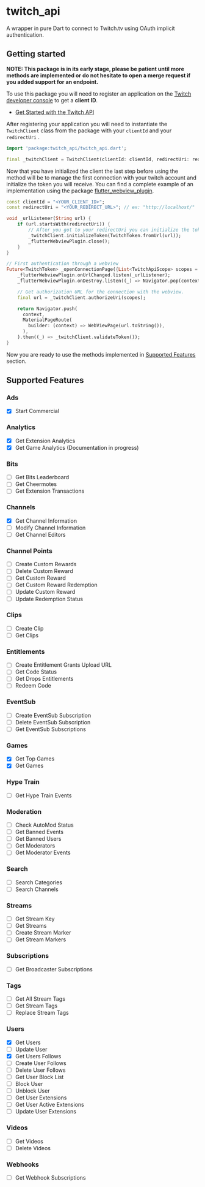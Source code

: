 # twitch_api

A wrapper in pure Dart to connect to Twitch.tv using OAuth implicit authentication.

## Getting started

**NOTE: This package is in its early stage, please be patient until more methods are implemented or do not hesitate to open a merge request if you added support for an endpoint.**

To use this package you will need to register an application on the [Twitch developer console](https://dev.twitch.tv/console/apps) to get a **client ID**.

* [Get Started with the Twitch API](https://dev.twitch.tv/docs/api/)

After registering your application you will need to instantiate the `TwitchClient` class from the package with your `clientId` and your `redirectUri` .

``` dart
import 'package:twitch_api/twitch_api.dart';

final _twitchClient = TwitchClient(clientId: clientId, redirectUri: redirectUri);
```

Now that you have initialized the client the last step before using the method will be to manage the first connection with your twitch account and initialize the token you will receive. You can find a complete example of an implementation using the package [flutter_webview_plugin]().

``` dart
const clientId = "<YOUR_CLIENT_ID>";
const redirectUri = "<YOUR_REDIRECT_URL>"; // ex: "http://localhost/"

void _urlListener(String url) {
    if (url.startsWith(redirectUri)) {
        // After you got to your redirectUri you can initialize the token.
        _twitchClient.initializeToken(TwitchToken.fromUrl(url));
        _flutterWebviewPlugin.close();
    }
}

// First authentication through a webview
Future<TwitchToken> _openConnectionPage({List<TwitchApiScope> scopes = const []}) {
    _flutterWebviewPlugin.onUrlChanged.listen(_urlListener);
    _flutterWebviewPlugin.onDestroy.listen((_) => Navigator.pop(context));

    // Get authorization URL for the connection with the webview.
    final url = _twitchClient.authorizeUri(scopes);

    return Navigator.push(
      context,
      MaterialPageRoute(
        builder: (context) => WebViewPage(url.toString()),
      ),
    ).then((_) => _twitchClient.validateToken());
}
```

Now you are ready to use the methods implemented in [Supported Features](#supported-features) section.

## Supported Features

### Ads

* [x] Start Commercial

### Analytics

* [x] Get Extension Analytics
* [x] Get Game Analytics (Documentation in progress)

### Bits

* [ ] Get Bits Leaderboard
* [ ] Get Cheermotes
* [ ] Get Extension Transactions

### Channels

* [x] Get Channel Information
* [ ] Modify Channel Information
* [ ] Get Channel Editors

### Channel Points

* [ ] Create Custom Rewards
* [ ] Delete Custom Reward
* [ ] Get Custom Reward
* [ ] Get Custom Reward Redemption
* [ ] Update Custom Reward
* [ ] Update Redemption Status

### Clips

* [ ] Create Clip
* [ ] Get Clips

### Entitlements

* [ ] Create Entitlement Grants Upload URL
* [ ] Get Code Status
* [ ] Get Drops Entitlements
* [ ] Redeem Code

### EventSub

* [ ] Create EventSub Subscription
* [ ] Delete EventSub Subscription
* [ ] Get EventSub Subscriptions

### Games

* [x] Get Top Games
* [x] Get Games

### Hype Train

* [ ] Get Hype Train Events

### Moderation

* [ ] Check AutoMod Status
* [ ] Get Banned Events
* [ ] Get Banned Users
* [ ] Get Moderators
* [ ] Get Moderator Events

### Search

* [ ] Search Categories
* [ ] Search Channels

### Streams

* [ ] Get Stream Key
* [ ] Get Streams
* [ ] Create Stream Marker
* [ ] Get Stream Markers

### Subscriptions

* [ ] Get Broadcaster Subscriptions

### Tags

* [ ] Get All Stream Tags
* [ ] Get Stream Tags
* [ ] Replace Stream Tags

### Users

* [x] Get Users
* [ ] Update User
* [x] Get Users Follows
* [ ] Create User Follows
* [ ] Delete User Follows
* [ ] Get User Block List
* [ ] Block User
* [ ] Unblock User
* [ ] Get User Extensions
* [ ] Get User Active Extensions
* [ ] Update User Extensions

### Videos

* [ ] Get Videos
* [ ] Delete Videos

### Webhooks

* [ ] Get Webhook Subscriptions

